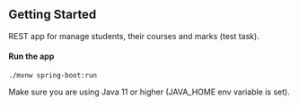 ## Getting Started
REST app for manage students, their courses and marks (test task).

#### Run the app

    ./mvnw spring-boot:run
    
Make sure you are using Java 11 or higher (JAVA_HOME env variable is set).

